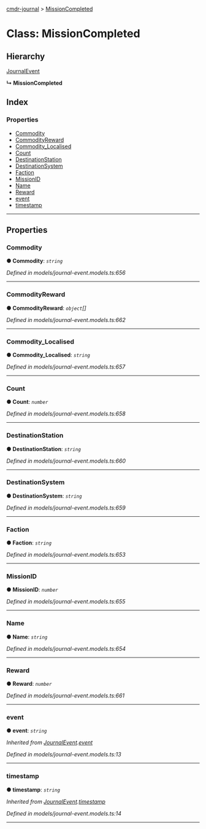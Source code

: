 [cmdr-journal](../README.md) > [MissionCompleted](../classes/missioncompleted.md)



# Class: MissionCompleted

## Hierarchy


 [JournalEvent](journalevent.md)

**↳ MissionCompleted**







## Index

### Properties

* [Commodity](missioncompleted.md#commodity)
* [CommodityReward](missioncompleted.md#commodityreward)
* [Commodity_Localised](missioncompleted.md#commodity_localised)
* [Count](missioncompleted.md#count)
* [DestinationStation](missioncompleted.md#destinationstation)
* [DestinationSystem](missioncompleted.md#destinationsystem)
* [Faction](missioncompleted.md#faction)
* [MissionID](missioncompleted.md#missionid)
* [Name](missioncompleted.md#name)
* [Reward](missioncompleted.md#reward)
* [event](missioncompleted.md#event)
* [timestamp](missioncompleted.md#timestamp)



---
## Properties
<a id="commodity"></a>

###  Commodity

**●  Commodity**:  *`string`* 

*Defined in models/journal-event.models.ts:656*





___

<a id="commodityreward"></a>

###  CommodityReward

**●  CommodityReward**:  *`object`[]* 

*Defined in models/journal-event.models.ts:662*





___

<a id="commodity_localised"></a>

###  Commodity_Localised

**●  Commodity_Localised**:  *`string`* 

*Defined in models/journal-event.models.ts:657*





___

<a id="count"></a>

###  Count

**●  Count**:  *`number`* 

*Defined in models/journal-event.models.ts:658*





___

<a id="destinationstation"></a>

###  DestinationStation

**●  DestinationStation**:  *`string`* 

*Defined in models/journal-event.models.ts:660*





___

<a id="destinationsystem"></a>

###  DestinationSystem

**●  DestinationSystem**:  *`string`* 

*Defined in models/journal-event.models.ts:659*





___

<a id="faction"></a>

###  Faction

**●  Faction**:  *`string`* 

*Defined in models/journal-event.models.ts:653*





___

<a id="missionid"></a>

###  MissionID

**●  MissionID**:  *`number`* 

*Defined in models/journal-event.models.ts:655*





___

<a id="name"></a>

###  Name

**●  Name**:  *`string`* 

*Defined in models/journal-event.models.ts:654*





___

<a id="reward"></a>

###  Reward

**●  Reward**:  *`number`* 

*Defined in models/journal-event.models.ts:661*





___

<a id="event"></a>

###  event

**●  event**:  *`string`* 

*Inherited from [JournalEvent](journalevent.md).[event](journalevent.md#event)*

*Defined in models/journal-event.models.ts:13*





___

<a id="timestamp"></a>

###  timestamp

**●  timestamp**:  *`string`* 

*Inherited from [JournalEvent](journalevent.md).[timestamp](journalevent.md#timestamp)*

*Defined in models/journal-event.models.ts:14*





___


